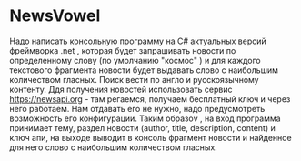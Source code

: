 # NewsVowel

Надо написать консольную программу на C# актуальных версий фреймворка .net , которая будет запрашивать новости по определенному слову (по умолчанию "космос" ) и для каждого текстового фрагмента новости будет выдавать слово с наибольшим количеством гласных. Поиск вести по англо и русскоязычному контенту. Ддя получения новостей использовать сервис https://newsapi.org - там регаемся, получаем бесплатный ключ и через него работаем. Нам отдавать его не нужно, надо предусмотреть возможность его конфигурации. Таким образоv , на вход программа принимает тему, раздел новости (author, title, description, content) и ключ апи, на выходе выводит в консоль фрагмент новости и найденное для него слово с наибольшим количеством гласных.
